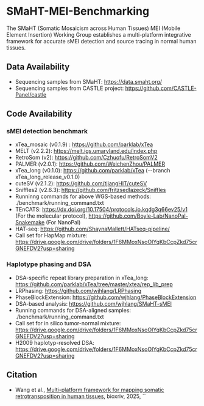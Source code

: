 # SMaHT-MEI-Benchmarking
The SMaHT (Somatic Mosaicism across Human Tissues) MEI (Mobile Element Insertion) Working Group establishes a multi-platform integrative framework for accurate sMEI detection and source tracing in normal human tissues. 

## Data Availability 
* Sequencing samples from SMaHT: https://data.smaht.org/
* Sequencing samples from CASTLE project: https://github.com/CASTLE-Panel/castle

## Code Availability 
### sMEI detection benchmark
* xTea_mosaic (v0.1.9) : https://github.com/parklab/xTea
* MELT (v2.2.2): https://melt.igs.umaryland.edu/index.php
* RetroSom (v2): https://github.com/Czhuofu/RetroSomV2
* PALMER (v2.0.1): https://github.com/WeichenZhou/PALMER
* xTea_long (v0.1.0): https://github.com/parklab/xTea (--branch xTea_long_release_v0.1.0)
* cuteSV (v2.1.2): https://github.com/tjiangHIT/cuteSV
* Sniffles2 (v2.6.3): https://github.com/fritzsedlazeck/Sniffles
* Runninng commands for above WGS-based methods: ./benchmark/running_command.txt
* TEnCATS: https://dx.doi.org/10.17504/protocols.io.kqdg3q66ev25/v1 (For the molecular protocol), https://github.com/Boyle-Lab/NanoPal-Snakemake (For NanoPal)
* HAT-seq: https://github.com/ShaynaMallett/HATseq-pipeline/
* Call set for HapMap mixture: https://drive.google.com/drive/folders/1F6MMoxNsoOIYqKbCcpZkd75crGNEFDV2?usp=sharing


### Haplotype phasing and DSA
* DSA-specific repeat library preparation in xTea_long: https://github.com/parklab/xTea/tree/master/xtea/rep_lib_prep
* LRPhasing: https://github.com/wjhlang/LRPhasing
* PhaseBlockExtension: https://github.com/wjhlang/PhaseBlockExtension 
* DSA-based analysis: https://github.com/wjhlang/SMaHT-sMEI
* Running commands for DSA-aligned samples: ./benchmark/running_command.txt
* Call set for in silico tumor-normal mixture: https://drive.google.com/drive/folders/1F6MMoxNsoOIYqKbCcpZkd75crGNEFDV2?usp=sharing
* H2009 haplotyp-resolved DSA: https://drive.google.com/drive/folders/1F6MMoxNsoOIYqKbCcpZkd75crGNEFDV2?usp=sharing

## Citation 
* Wang et al., [Multi-platform framework for mapping somatic retrotransposition in human tissues](), bioxriv, 2025, ``
